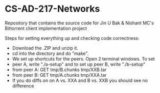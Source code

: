 CS-AD-217-Networks
==================

Repository that contains the source code for Jin U Bak &amp; Nishant MC's Bittorrent client implementation project

Steps for setting everything up and checking code correctness:

- Download the .ZIP and unzip it.
- cd into the directory and do "make".
- We set up shortcuts for the peers. Open 2 terminal windows. To set
- peer A, write "./a-setup" and to set up peer B, write "./b-setup"
- from peer A: GET tmp/B.chunks tmp/XXB.tar
- from peer B: GET tmp/A.chunks tmp/XXA.tar
- If you do diffs on on A vs. XXA and B vs. XXB you should see no difference
